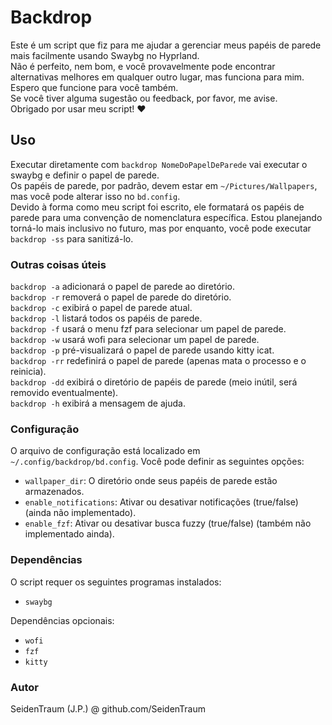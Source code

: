 <h1>Backdrop</h1>
<p>
    Este é um script que fiz para me ajudar a gerenciar meus papéis de parede mais facilmente usando Swaybg no Hyprland.<br>
    Não é perfeito, nem bom, e você provavelmente pode encontrar alternativas melhores em qualquer outro lugar, mas funciona para mim.<br>
    Espero que funcione para você também.<br>
    Se você tiver alguma sugestão ou feedback, por favor, me avise.<br>
    Obrigado por usar meu script! ❤️
</p>

<h2>Uso</h2>
<p>
    Executar diretamente com <code>backdrop NomeDoPapelDeParede</code> vai executar o swaybg e definir o papel de parede.<br>
    Os papéis de parede, por padrão, devem estar em <code>~/Pictures/Wallpapers</code>, mas você pode alterar isso no <code>bd.config</code>.<br>
    Devido à forma como meu script foi escrito, ele formatará os papéis de parede
    para uma convenção de nomenclatura específica. Estou planejando torná-lo mais inclusivo
    no futuro, mas por enquanto, você pode executar <code>backdrop -ss</code>
    para sanitizá-lo.
</p>

<h3>Outras coisas úteis</h3>
<p>
    <code>backdrop -a</code> adicionará o papel de parede ao diretório.<br>
    <code>backdrop -r</code> removerá o papel de parede do diretório.<br>
    <code>backdrop -c</code> exibirá o papel de parede atual.<br>
    <code>backdrop -l</code> listará todos os papéis de parede.<br>
    <code>backdrop -f</code> usará o menu fzf para selecionar um papel de parede.<br>
    <code>backdrop -w</code> usará wofi para selecionar um papel de parede.<br>
    <code>backdrop -p</code> pré-visualizará o papel de parede usando kitty icat.<br>
    <code>backdrop -rr</code> redefinirá o papel de parede (apenas mata o processo e o reinicia).<br>
    <code>backdrop -dd</code> exibirá o diretório de papéis de parede (meio inútil, será removido eventualmente).<br>
    <code>backdrop -h</code> exibirá a mensagem de ajuda.<br>
</p>

<h3>Configuração</h3>
<p>
    O arquivo de configuração está localizado em <code>~/.config/backdrop/bd.config</code>. Você pode definir as seguintes opções:
</p>
<ul>
    <li><code>wallpaper_dir</code>: O diretório onde seus papéis de parede estão armazenados.</li>
    <li><code>enable_notifications</code>: Ativar ou desativar notificações (true/false) (ainda não implementado).</li>
    <li><code>enable_fzf</code>: Ativar ou desativar busca fuzzy (true/false) (também não implementado ainda).</li>
</ul>

<h3>Dependências</h3>
<p>
    O script requer os seguintes programas instalados:
</p>
<ul>
    <li><code>swaybg</code></li>
</ul>
<p>
    Dependências opcionais:
</p>
<ul>
    <li><code>wofi</code></li>
    <li><code>fzf</code></li>
    <li><code>kitty</code></li>
</ul>

<h3>Autor</h3>
<p>
    SeidenTraum (J.P.) @ github.com/SeidenTraum
</p>